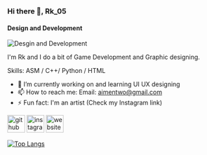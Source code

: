 ### Hi there 👋, Rk_05
#### Design and Development
![Desgin and Development](https://i.pinimg.com/564x/72/e6/06/72e6069e7deb45e5c53f13d509367b84.jpg)

I'm Rk and I do a bit of Game Development and Graphic designing.

Skills: ASM / C++/ Python / HTML

- 🔭 I’m currently working on and learning UI UX designing 
- 📫 How to reach me: Email: aimentwo@gmail.com 
- ⚡ Fun fact: I'm an artist (Check my Instagram link) 


[<img src='https://cdn.jsdelivr.net/npm/simple-icons@3.0.1/icons/github.svg' alt='github' height='40'>](https://github.com/aimenahmadd)  [<img src='https://cdn.jsdelivr.net/npm/simple-icons@3.0.1/icons/instagram.svg' alt='instagram' height='40'>](https://www.instagram.com/@heliophilia_studios/)  [<img src='https://cdn.jsdelivr.net/npm/simple-icons@3.0.1/icons/icloud.svg' alt='website' height='40'>](https://www.instagram.com/heliophilia_studios/)  

[![Top Langs](https://github-readme-stats.vercel.app/api/top-langs/?username=aimenahmadd)](https://github.com/anuraghazra/github-readme-stats)


